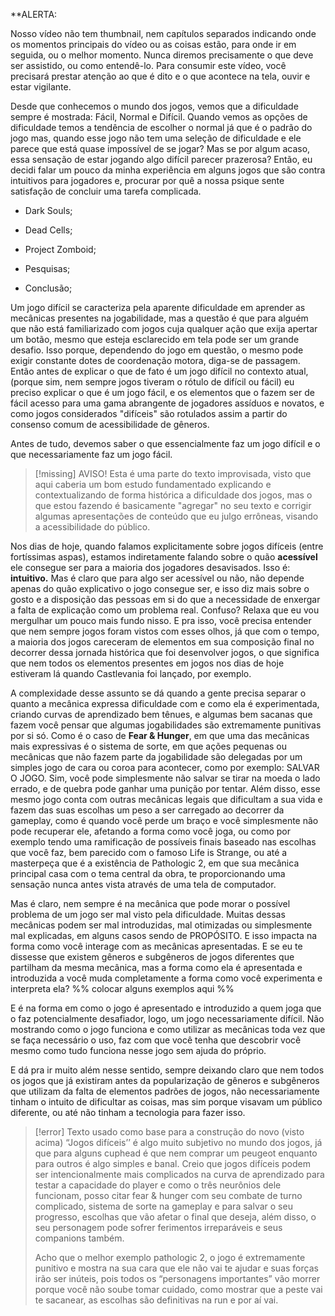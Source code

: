 
**ALERTA: 

Nosso vídeo não tem thumbnail, nem capítulos separados indicando onde os momentos principais do vídeo ou as coisas estão, para onde ir em seguida, ou o melhor momento. Nunca diremos precisamente o que deve ser assistido, ou como entendê-lo. Para consumir este vídeo, você precisará prestar atenção ao que é dito e o que acontece na tela, ouvir e estar vigilante.

Desde que conhecemos o mundo dos jogos, vemos que a dificuldade sempre é mostrada: Fácil, Normal e Difícil. Quando vemos as opções de dificuldade temos a tendência de escolher o normal já que é o padrão do jogo mas, quando esse jogo não tem uma seleção de dificuldade e ele parece que está quase impossível de se jogar? Mas se por algum acaso, essa sensação de estar jogando algo difícil parecer prazerosa? Então, eu decidi falar um pouco da minha experiência em alguns jogos que são contra intuitivos para jogadores e, procurar por quê a nossa psique sente satisfação de concluir uma tarefa complicada.

- Dark Souls;

- Dead Cells; 

- Project Zomboid;

- Pesquisas;

- Conclusão;
 

Um jogo difícil se caracteriza pela aparente dificuldade em aprender as mecânicas presentes na jogabilidade, mas a questão é que para alguém que não está familiarizado com jogos cuja qualquer ação que exija apertar um botão, mesmo que esteja esclarecido em tela pode ser um grande desafio. Isso porque, dependendo do jogo em questão, o mesmo pode exigir constante dotes de coordenação motora, diga-se de passagem.
Então antes de explicar o que de fato é um jogo difícil no contexto atual, (porque sim, nem sempre jogos tiveram o rótulo de difícil ou fácil) eu preciso explicar o que é um jogo fácil, e os elementos que o fazem ser de fácil acesso para uma gama abrangente de jogadores assíduos e novatos, e como jogos considerados "difíceis" são rotulados assim a partir do consenso comum de acessibilidade de gêneros.

 Antes de tudo, devemos saber o que essencialmente faz um jogo difícil e o que necessariamente faz um jogo fácil. 

> [!missing] AVISO!
> Esta é uma parte do texto improvisada, visto que aqui caberia um bom estudo fundamentado explicando e contextualizando de forma histórica a dificuldade dos jogos, mas o que estou fazendo é basicamente "agregar" no seu texto e corrigir algumas apresentações de conteúdo que eu julgo errôneas, visando a acessibilidade do público.

Nos dias de hoje, quando falamos explicitamente sobre jogos difíceis (entre fortíssimas aspas), estamos indiretamente falando sobre o quão **acessível** ele consegue ser para a maioria dos jogadores desavisados. Isso é: **intuitivo.** Mas é claro que para algo ser acessível ou não, não depende apenas do quão explicativo o jogo consegue ser, e isso diz mais sobre o gosto e a disposição das pessoas em si do que a necessidade de enxergar a falta de explicação como um problema real. Confuso? Relaxa que eu vou mergulhar um pouco mais fundo nisso. 
E pra isso, você precisa entender que nem sempre jogos foram vistos com esses olhos, já que com o tempo, a maioria dos jogos careceram de elementos em sua composição final no decorrer dessa jornada histórica que foi desenvolver jogos, o que significa que nem todos os elementos presentes em jogos nos dias de hoje estiveram lá quando Castlevania foi lançado, por exemplo.

A complexidade desse assunto se dá quando a gente precisa separar o quanto a mecânica expressa dificuldade com e como ela é experimentada, criando curvas de aprendizado bem tênues, e algumas bem sacanas que fazem você pensar que algumas jogabilidades são extremamente punitivas por si só. Como é o caso de **Fear & Hunger**, em que uma das mecânicas mais expressivas é o sistema de sorte, em que ações pequenas ou mecânicas que não fazem parte da jogabilidade são delegadas por um simples jogo de cara ou coroa para acontecer, como por exemplo: SALVAR O JOGO. Sim, você pode simplesmente não salvar se tirar na moeda o lado errado, e de quebra pode ganhar uma punição por tentar. Além disso, esse mesmo jogo conta com outras mecânicas legais que dificultam a sua vida e fazem das suas escolhas um peso a ser carregado ao decorrer da gameplay, como é quando você perde um braço e você simplesmente não pode recuperar ele, afetando a forma como você joga, ou como por exemplo tendo uma ramificação de possíveis finais baseado nas escolhas que você faz, bem parecido com o famoso Life is Strange, ou até a masterpeça que é a existência de Pathologic 2, em que sua mecânica principal casa com o tema central da obra, te proporcionando uma sensação nunca antes vista através de uma tela de computador.

Mas é claro, nem sempre é na mecânica que pode morar o possível problema de um jogo ser mal visto pela dificuldade. Muitas dessas mecânicas podem ser mal introduzidas, mal otimizadas ou simplesmente mal explicadas, em alguns casos sendo de PROPÓSITO. E isso impacta na forma como você interage com as mecânicas apresentadas. E se eu te dissesse que existem gêneros e subgêneros de jogos diferentes que partilham da mesma mecânica, mas a forma como ela é apresentada e introduzida a você muda completamente a forma como você experimenta e interpreta ela? %% colocar alguns exemplos aqui %%

E é na forma em como o jogo é apresentado e introduzido a quem joga que o faz potencialmente desafiador, logo, um jogo necessariamente difícil. Não mostrando como o jogo funciona e como utilizar as mecânicas toda vez que se faça necessário o uso, faz com que você tenha que descobrir você mesmo como tudo funciona nesse jogo sem ajuda do próprio. 

E dá pra ir muito além nesse sentido, sempre deixando claro que nem todos os jogos que já existiram antes da popularização de gêneros e subgêneros que utilizam da falta de elementos padrões de jogos, não necessariamente tinham o intuito de dificultar as coisas, mas sim porque visavam um público diferente, ou até não tinham a tecnologia para fazer isso.

> [!error] Texto usado como base para a construção do novo (visto acima)
>  “Jogos difíceis’’ é algo muito subjetivo no mundo dos jogos, já que para alguns cuphead é que nem comprar um peugeot enquanto para outros é algo simples e banal. Creio que jogos difíceis podem ser intencionalmente mais complicados na curva de aprendizado para testar a capacidade do player e como o três neurônios dele funcionam, posso citar fear & hunger com seu combate de turno complicado, sistema de sorte na gameplay e para salvar o seu progresso, escolhas que vão afetar o final que deseja, além disso, o seu personagem pode sofrer ferimentos irreparáveis e seus companions também.
> 
> Acho que o melhor exemplo pathologic 2, o jogo é extremamente punitivo e mostra na sua cara que ele não vai te ajudar e suas forças irão ser inúteis, pois todos os “personagens importantes” vão morrer porque você não soube tomar cuidado, como mostrar que a peste vai te sacanear, as escolhas são definitivas na run e por aí vai. 

